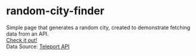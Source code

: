 # random-city-finder

Simple page that generates a random city, created to demonstrate fetching data from an API.  
<a href="#">Check it out!</a>  
Data Source: <a href="http://developers.teleport.org/">Teleport API</a>  
